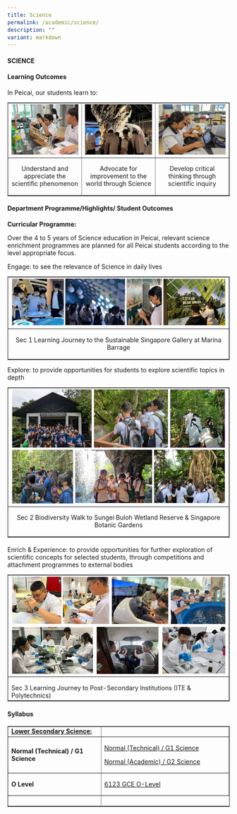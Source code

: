 ```yaml
---
title: Science
permalink: /academic/science/
description: ""
variant: markdown
---
```

<h4><strong>SCIENCE</strong></h4>

<h4><strong>Learning Outcomes</strong></h4>
<p>In Peicai, our students learn to: </p>
<table style="border-collapse: collapse; width: 100%;" border="1">
<tbody>
<tr>
<td style="width: 33.3333%;"><img style="width: 100%;" src="/images/Science_1.jpg"></td>
<td style="width: 33.3333%;"><img style="width: 100%;" src="/images/Science_2.jpg"></td>
<td style="width: 33.3333%;"><img style="width: 100%;" src="/images/Science_3.jpg"></td>
</tr>
<tr>
<td style="width: 33.3333%;"><p style="text-align: center;">Understand and appreciate the scientific phenomenon </p></td>
<td style="width: 33.3333%;"><p style="text-align: center;">Advocate for improvement to the world through Science</p></td>
<td style="width: 33.3333%;"><p style="text-align: center;">Develop critical thinking through scientific inquiry</p></td>
</tr>
<tr>
</tr>
</tbody>
</table>

<h4><strong>Department Programme/Highlights/ Student Outcomes</strong></h4>
<p><b>Curricular Programme:</b></p>
<p>Over the 4 to 5 years of Science education in Peicai, relevant science enrichment programmes are planned for all Peicai students according to the level appropriate focus.</p>
<p>Engage: to see the relevance of Science in daily lives</p>
<table style="border-collapse: collapse; width: 100%;" border="1">
<tbody>
<tr>
<td style="width: 33.3333%;"><img style="width: 100%;" src="/images/Science_4.jpg"></td>
</tr>
<tr>
<td style="width: 33.3333%;"><p style="text-align: center;">Sec 1 Learning Journey to the Sustainable Singapore Gallery at Marina Barrage</p></td>

</tr>
<tr>
</tr>
</tbody>
</table>
<p><b></b></p>
<p>Explore: to provide opportunities for students to explore scientific topics in depth</p>
<table style="border-collapse: collapse; width: 100%;" border="1">
<tbody>
<tr>
<td style="width: 33.3333%;"><img style="width: 100%;" src="/images/Science_5.jpg"></td>
</tr>
<tr>
<td style="width: 33.3333%;"><p style="text-align: center;">Sec 2 Biodiversity Walk to Sungei Buloh Wetland Reserve &amp; Singapore Botanic Gardens </p></td>
</tr>
<tr>
</tr>
</tbody>
</table>
<h4><strong></strong></h4>
<p>Enrich &amp; Experience: to provide opportunities for further exploration of scientific concepts for selected students, through competitions and attachment programmes to external bodies</p>
<table style="border-collapse: collapse; width: 100%;" border="1">
<tbody>
<tr>
	<td style="width: 33.3333%;"><img style="width: 100%;" src="/images/Science_6.jpg"></td>
</tr>
<tr>
<td style="width: 33.3333%;"><p style="text-align: center;"></p>Sec 3 Learning Journey to Post-Secondary Institutions (ITE &amp; Polytechnics)</td>
</tr>
</tbody>
</table>
<h4><strong>Syllabus</strong></h4>
<table style="border-collapse: collapse; width: 100%;" border="1">
<tbody>
<tr>
<td width="141"><strong><u>Lower Secondary Science:</u></strong></td>
<td width="400"><a>
</a></td></tr>
<tr>
<td width="141"><strong>Normal (Technical) / G1 Science</strong></td>
<td width="400">
<p><a href="https://www.moe.gov.sg/-/media/files/secondary/syllabuses-nt/science/2021-science-syllabus-lower-secondary-nt.pdf">Normal (Technical) / G1 Science</a></p>
<p><a href="https://www.moe.gov.sg/-/media/files/secondary/syllabuses/science/2021-science-syllabus-lower-secondary.pdf">Normal (Academic) / G2 Science </a></p>
</td>
</tr>
<tr>
<td width="141"><strong>O Level</strong></td>
<td width="400">
<p><a href="https://www.seab.gov.sg/docs/default-source/national-examinations/syllabus/olevel/2024syllabus/6123_y24_sy.pdf">6123 GCE O-Level</a></p>
</td>
</tr>
<tr>
<td width="270">&nbsp;</td>
</tr>
</tbody>
</table>